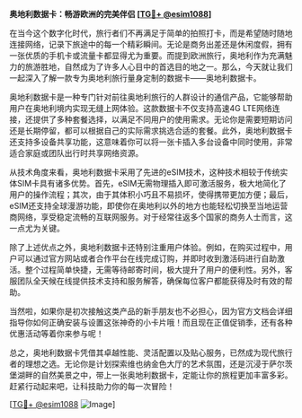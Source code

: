 **奥地利数据卡：畅游欧洲的完美伴侣 [[TG💪+ @esim1088](https://t.me/s/esim1088)]**

在当今这个数字化时代，旅行者们不再满足于简单的拍照打卡，而是希望随时随地连接网络，记录下旅途中的每一个精彩瞬间。无论是商务出差还是休闲度假，拥有一张优质的手机卡或流量卡都显得尤为重要。而提到欧洲旅行，奥地利作为充满魅力的旅游胜地，自然成为了许多人心目中的首选目的地之一。那么，今天就让我们一起深入了解一款专为奥地利旅行量身定制的数据卡——奥地利数据卡。

奥地利数据卡是一种专门针对前往奥地利旅行的人群设计的通信产品，它能够帮助用户在奥地利境内实现无缝上网体验。这款数据卡不仅支持高速4G LTE网络连接，还提供了多种套餐选择，以满足不同用户的使用需求。无论你是需要短期访问还是长期停留，都可以根据自己的实际需求挑选合适的套餐。此外，奥地利数据卡还支持多设备共享功能，这意味着你可以将一张卡插入多台设备中同时使用，非常适合家庭或团队出行时共享网络资源。

从技术角度来看，奥地利数据卡采用了先进的eSIM技术，这种技术相较于传统实体SIM卡具有诸多优势。首先，eSIM无需物理插入即可激活服务，极大地简化了用户的操作流程；其次，由于其体积小巧且不易损坏，使得携带更加方便；最后，eSIM还支持全球漫游功能，即使你在奥地利以外的地方也能轻松切换至当地运营商网络，享受稳定流畅的互联网服务。对于经常往返多个国家的商务人士而言，这一点尤为关键。

除了上述优点之外，奥地利数据卡还特别注重用户体验。例如，在购买过程中，用户可以通过官方网站或者合作平台在线完成订购，并即时收到激活码进行自助激活。整个过程简单快捷，无需等待邮寄时间，极大提升了用户的便利性。另外，客服团队全天候在线提供技术支持和服务解答，确保每位客户都能获得及时有效的帮助。

当然啦，如果你是初次接触这类产品的新手朋友也不必担心，因为官方文档会详细指导你如何正确安装与设置这张神奇的小卡片哦！而且现在正值促销季，还有各种优惠活动等着你来参与呢！

总之，奥地利数据卡凭借其卓越性能、灵活配置以及贴心服务，已然成为现代旅行者的理想之选。无论你是计划探索维也纳金色大厅的艺术氛围，还是沉浸于萨尔茨堡湖畔的自然美景之中，带上一张奥地利数据卡，定能让你的旅程更加丰富多彩。赶紧行动起来吧，让科技助力你的每一次冒险！

[[TG💪+ @esim1088](https://t.me/s/esim1088) ![Image](https://i.postimg.cc/4NQfJmqS/Snipaste-2025-05-13-00-14-12.png)]